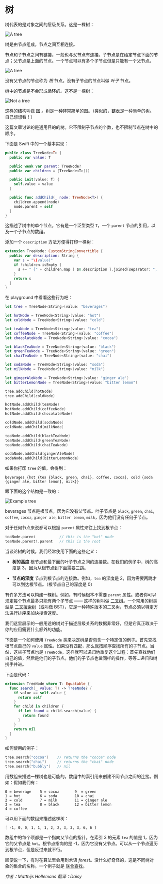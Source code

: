 # 树

树代表的是对象之间的层级关系。这是一棵树：

![A tree](Images/Tree.png)

树是由节点组成，节点之间互相连接。

节点和子节点之间有链接，一般也与父节点有连接。子节点是在给定节点下面的节点；父节点是上面的节点。一个节点可以有多个子节点但是只能有一个父节点。

![A tree](Images/ParentChildren.png)

没有父节点的节点称为 *根* 节点。没有子节点的节点叫做 *叶子* 节点。

树中的节点是不会形成循环的。这不是一棵树：

![Not a tree](Images/Cycles.png)

这样的结构叫做 [图](../Graph/README-CN.markdown) 。树是一种非常简单的图。（类似的，[链表](../Linked%20List/README-CN.markdown)是一种简单的树。自己想想看！）

这篇文章讨论的是通用目的的树。它不限制子节点的个数，也不限制节点在树中的顺序。

下面是 Swift 中的一个基本实现：

```swift
public class TreeNode<T> {
  public var value: T

  public weak var parent: TreeNode?
  public var children = [TreeNode<T>]()

  public init(value: T) {
    self.value = value
  }

  public func addChild(_ node: TreeNode<T>) {
    children.append(node)
    node.parent = self
  }
}
```

这描述了树中的单个节点。它有是一个泛型类型 `T`，一个 `parent` 节点的引用，以及一个子节点的数组。

添加一个 `description` 方法方便得打印一棵树：

```swift
extension TreeNode: CustomStringConvertible {
  public var description: String {
    var s = "\(value)"
    if !children.isEmpty {
      s += " {" + children.map { $0.description }.joined(separator: ", ") + "}"
    }
    return s
  }
}
```

在 playground 中看看这些行为吧：

```swift
let tree = TreeNode<String>(value: "beverages")

let hotNode = TreeNode<String>(value: "hot")
let coldNode = TreeNode<String>(value: "cold")

let teaNode = TreeNode<String>(value: "tea")
let coffeeNode = TreeNode<String>(value: "coffee")
let chocolateNode = TreeNode<String>(value: "cocoa")

let blackTeaNode = TreeNode<String>(value: "black")
let greenTeaNode = TreeNode<String>(value: "green")
let chaiTeaNode = TreeNode<String>(value: "chai")

let sodaNode = TreeNode<String>(value: "soda")
let milkNode = TreeNode<String>(value: "milk")

let gingerAleNode = TreeNode<String>(value: "ginger ale")
let bitterLemonNode = TreeNode<String>(value: "bitter lemon")

tree.addChild(hotNode)
tree.addChild(coldNode)

hotNode.addChild(teaNode)
hotNode.addChild(coffeeNode)
hotNode.addChild(chocolateNode)

coldNode.addChild(sodaNode)
coldNode.addChild(milkNode)

teaNode.addChild(blackTeaNode)
teaNode.addChild(greenTeaNode)
teaNode.addChild(chaiTeaNode)

sodaNode.addChild(gingerAleNode)
sodaNode.addChild(bitterLemonNode)
```

如果你打印 `tree` 的值，会得到：

	beverages {hot {tea {black, green, chai}, coffee, cocoa}, cold {soda {ginger ale, bitter lemon}, milk}}

跟下面的这个结构是一致的：

![Example tree](Images/Example.png)

beverages 节点是根节点，因为它没有父节点。叶子节点是 `black`, `green`, `chai`, `coffee`, `cocoa`, `ginger ale`, `bitter lemon`, `milk`，因为他们没有任何子节点。

对于任何节点来说都可以根据 `parent` 属性来往上找到根节点：

```swift
teaNode.parent           // this is the "hot" node
teaNode.parent!.parent   // this is the root
```

当谈论树的时候，我们经常使用下面的这些定义：

- **树的高度** 根节点和最下面的叶子节点之间的连接数。在我们的例子中，树的高度是 3，因为从根节点到下面需要三跳。

- **节点的深度** 节点到根节点的连接数。例如，`tea` 的深度是 2，因为需要两跳才可以到达根节点。（根节点自己的深度是 0）

有许多方法可以构建一棵树。例如，有时候根本不需要 `parent` 属性。或者你可以规定每个节点最多只能有两个子节点 —— 这样的树叫做 [二叉树](../Binary%20Tree/README-CN.markdown)。一个常用的树类型是 [二叉搜索树](../Binary%20Search%20Tree/README-CN.markdown)（或叫做 BST），它是一种特殊版本的二叉树，节点必须以特定方法进行排序来加快搜索速度。

我们这里展示的一般用途的树对于描述层级关系的数据非常好，但是它真正取决于你的应用需要什么额外的功能。

下面是一个如何使用 `TreeNode` 类来决定树是否包含一个特定值的例子。首先查找根节点自己的 `value` 属性。如果没有匹配，那么就按顺序查找所有的子节点。当然，这些子节点也是 `TreeNode`，这样就可以递归地重复这个过程：首先查找他们自己的值，然后是他们的子节点。他们的子节点也做同样的操作，等等...递归和树携手并进。

下面是代码：

```swift
extension TreeNode where T: Equatable {
  func search(_ value: T) -> TreeNode? {
    if value == self.value {
      return self
    }
    for child in children {
      if let found = child.search(value) {
        return found
      }
    }
    return nil
  }
}
```

如何使用的例子：

```swift
tree.search("cocoa")    // returns the "cocoa" node
tree.search("chai")     // returns the "chai" node
tree.search("bubbly")   // nil
```

用数组来描述一棵树也是可能的。数组中的索引用来创建不同节点之间的连接。例如：假如我们有：

	0 = beverage	5 = cocoa		9  = green
	1 = hot			6 = soda		10 = chai
	2 = cold		7 = milk		11 = ginger ale
	3 = tea			8 = black		12 = bitter lemon
	4 = coffee				

可以用下面的数组来描述这棵树：

	[ -1, 0, 0, 1, 1, 1, 2, 2, 3, 3, 3, 6, 6 ]

数组中的每个项都是一个指向父节点的指针。在索引 3 的元素 `tea` 的值是 1，因为它的父节点是 `hot`。根节点指向的是 -1，因为它没有父节点。可以从一个节点遍历到根节点，但是反过来就不行。

顺便说一下，有时在算法里会用到术语 *forest*。没什么好奇怪的，这是不同树对象的集合的名称。一个例子就是 [联合查找](../Union-Find/README-CN.markdown)。

*作者：Matthijs Hollemans 翻译：Daisy*


